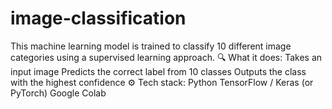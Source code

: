 # image-classification
This machine learning model is trained to classify 10 different image categories using a supervised learning approach.  🔍 What it does:  Takes an input image  Predicts the correct label from 10 classes  Outputs the class with the highest confidence  ⚙️ Tech stack:  Python  TensorFlow / Keras (or PyTorch)  Google Colab
